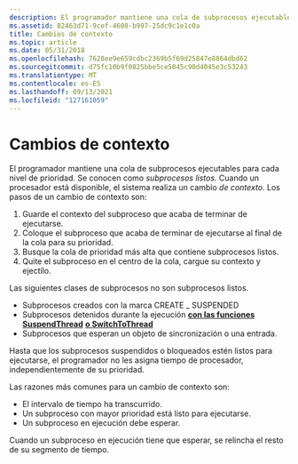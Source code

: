 ```yaml
---
description: El programador mantiene una cola de subprocesos ejecutables para cada nivel de prioridad.
ms.assetid: 82463d71-9cef-4608-b997-25dc9c1e1c0a
title: Cambios de contexto
ms.topic: article
ms.date: 05/31/2018
ms.openlocfilehash: 7628ee9e659cdbc2369b5f69d25847e8864dbd62
ms.sourcegitcommit: d75fc10b9f0825bbe5ce5045c90d4045e3c53243
ms.translationtype: MT
ms.contentlocale: es-ES
ms.lasthandoff: 09/13/2021
ms.locfileid: "127161059"
---
```

# <a name="context-switches"></a>Cambios de contexto

El programador mantiene una cola de subprocesos ejecutables para cada nivel de prioridad. Se conocen como *subprocesos listos.* Cuando un procesador está disponible, el sistema realiza un cambio *de contexto*. Los pasos de un cambio de contexto son:

1.  Guarde el contexto del subproceso que acaba de terminar de ejecutarse.
2.  Coloque el subproceso que acaba de terminar de ejecutarse al final de la cola para su prioridad.
3.  Busque la cola de prioridad más alta que contiene subprocesos listos.
4.  Quite el subproceso en el centro de la cola, cargue su contexto y ejectílo.

Las siguientes clases de subprocesos no son subprocesos listos.

-   Subprocesos creados con la marca CREATE \_ SUSPENDED
-   Subprocesos detenidos durante la ejecución [**con las funciones SuspendThread**](/windows/win32/api/processthreadsapi/nf-processthreadsapi-suspendthread) [**o SwitchToThread**](/windows/win32/api/processthreadsapi/nf-processthreadsapi-switchtothread)
-   Subprocesos que esperan un objeto de sincronización o una entrada.

Hasta que los subprocesos suspendidos o bloqueados estén listos para ejecutarse, el programador no les asigna tiempo de procesador, independientemente de su prioridad.

Las razones más comunes para un cambio de contexto son:

-   El intervalo de tiempo ha transcurrido.
-   Un subproceso con mayor prioridad está listo para ejecutarse.
-   Un subproceso en ejecución debe esperar.

Cuando un subproceso en ejecución tiene que esperar, se relincha el resto de su segmento de tiempo.

 

 
